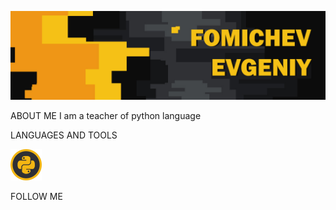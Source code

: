 [![header](https://github.com/fomichevevgeniy/fomichevevgeniy/blob/main/assets/main.jpg)](https://github.com/fomichevevgeniy)

ABOUT ME
I am a teacher of python language

LANGUAGES AND TOOLS

![header](https://github.com/fomichevevgeniy/fomichevevgeniy/blob/main/assets/python.png)

FOLLOW ME
